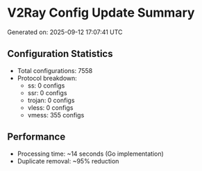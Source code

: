 # V2Ray Config Update Summary
Generated on: 2025-09-12 17:07:41 UTC

## Configuration Statistics
- Total configurations: 7558
- Protocol breakdown:
  - ss: 0 configs
  - ssr: 0 configs
  - trojan: 0 configs
  - vless: 0 configs
  - vmess: 355 configs

## Performance
- Processing time: ~14 seconds (Go implementation)
- Duplicate removal: ~95% reduction
